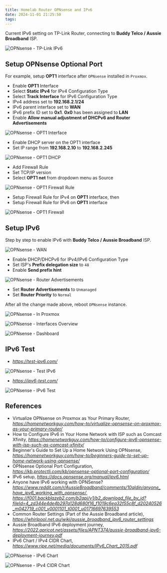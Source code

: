 ```yaml
---
title: Homelab Router OPNsense and IPv6
date: 2024-11-01 21:25:50
tags:
---
```


Current IPv6 setting on TP-Link Router, connecting to **Buddy Telco / Aussie Broadband** ISP.

![OPNsense - TP-Link IPv6](/img/OPNsense%20-%20TP-Link%20IPv6.png "OPNsense - TP-Link IPv6")


Setup OPNsense Optional Port
----------------------------

For example, setup **OPT1** interface after `OPNsense` installed in `Proxmox`.

- Enable **OPT1** Interface
- Select **Static IPv4** for IPv4 Configuration Type
- Select **Track Interface** for IPv6 Configuration Type
- IPv4 address set to **192.168.2.1/24**
- IPv6 parent interface set to **WAN**
- IPv6 prefix ID set to **0x1**. **0x0** has been assigned to **LAN**
- Enable **Allow manual adjustment of DHCPv6 and Router Advertisements**

![OPNsense - OPT1 Interface](/img/OPNsense%20-%20OPT1%20Interface.png "OPNsense - OPT1 Interface")

- Enable DHCP server on the OPT1 interface
- Set IP range from **192.168.2.10** to **192.168.2.245**

![OPNsense - OPT1 DHCP](/img/OPNsense%20-%20OPT1%20DHCP.png "OPNsense - OPT1 DHCP")

- Add Firewall Rule
- Set TCP/IP version
- Select **OPT1 net** from dropdown menu as Source

![OPNsense - OPT1 Firewall Rule](/img/OPNsense%20-%20OPT1%20Firewall%20Rule.png "OPNsense - OPT1 Firewall Rule")

- Setup Firewall Rule for IPv4 on **OPT1** interface, then
- Setup Firewall Rule for IPv6 on **OPT1** interface

![OPNsense - OPT1 Firewall](/img/OPNsense%20-%20OPT1%20Firewall.png "OPNsense - OPT1 Firewall")


Setup IPv6
----------

Step by step to enable IPv6 with **Buddy Telco / Aussie Broadband** ISP.

![OPNsense - WAN](/img/OPNsense%20-%20WAN.png "OPNsense - WAN")

- Enable DHCP/DHCPv6 for IPv4/IPv6 Configuration Type
- Set ISP's **Prefix delegation size** to `48`
- Enable **Send prefix hint**

![OPNsense - Router Advertisements](/img/OPNsense%20-%20Router%20Advertisements.png "OPNsense - Router Advertisements")

- Set **Router Advertisements** to `Unmanaged`
- Set **Router Priority** to `Normal`


After all the change made above, reboot `OPNsense` instance.

![OPNsense - In Proxmox](/img/OPNsense%20-%20In%20Proxmox.png "OPNsense - In Proxmox")

![OPNsense - Interfaces Overview](/img/OPNsense%20-%20Interfaces%20Overview.png "OPNsense - Interfaces Overview")

![OPNsense - Dashboard](/img/OPNsense%20-%20Dashboard.png "OPNsense - Dashboard")


IPv6 Test
---------

- _https://test-ipv6.com/_

![OPNsense - Test IPv6](/img/OPNsense%20-%20Test%20IPv6.png "OPNsense - Test IPv6")

- _https://ipv6-test.com/_

![OPNsense - IPv6 Test](/img/OPNsense%20-%20IPv6%20Test.png "OPNsense - Test Test")


References
----------

- Virtualize OPNsense on Proxmox as Your Primary Router, _https://homenetworkguy.com/how-to/virtualize-opnsense-on-proxmox-as-your-primary-router/_
- How to Configure IPv6 in Your Home Network with ISP such as Comcast Xfinity, _https://homenetworkguy.com/how-to/configure-ipv6-opnsense-with-isp-such-as-comcast-xfinity/_
- Beginner's Guide to Set Up a Home Network Using OPNsense, _https://homenetworkguy.com/how-to/beginners-guide-to-set-up-home-network-using-opnsense/_
- OPNsense Optional Port Configuration, _https://kb.protectli.com/kb/opnsense-optional-port-configuration/_
- IPv6 setup, _https://docs.opnsense.org/manual/ipv6.html_
- Anyone have IPv6 working with OPNSense? _https://www.reddit.com/r/AussieBroadband/comments/10qldin/anyone_have_ipv6_working_with_opnsense/_, _https://f001.backblazeb2.com/b2api/v1/b2_download_file_by_id?fileId=4_zd344e4de4b297a128d680f16_f1019c6ea32f55c8f_d20240526_m042719_c001_v0001101_t0001_u01716697639553_
- Common Router Settings (Part of the Aussie Broadband article), _https://whirlpool.net.au/wiki/aussie_broadband_ipv6_router_settings_
- Aussie Broadband IPv6 deployment journey, _https://2022.apricot.net/assets/files/APNT374/aussie-broadband-ipv6-deployment-journey.pdf_
- IPv6 Chart / IPv4 CIDR Chart, _https://www.ripe.net/media/documents/IPv6_Chart_2015.pdf_

![OPNsense - IPv6 Chart](/img/OPNsense%20-%20IPv6%20Chart.png "OPNsense - IPv6 Chart")

![OPNsense - IPv4 CIDR Chart](/img/OPNsense%20-%20IPv4%20CIDR%20Chart.png "OPNsense - IPv4 CIDR Chart")
